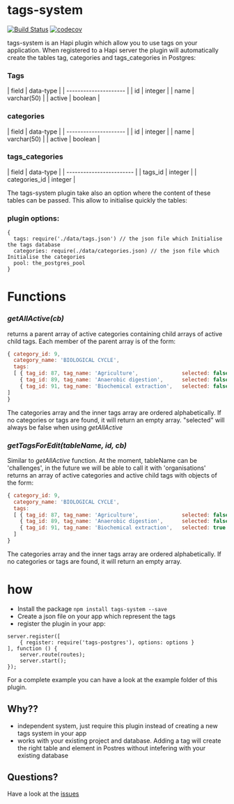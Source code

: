 # tags-system
[![Build Status](https://travis-ci.org/postgres-plugin/tags-system.svg?branch=master)](https://travis-ci.org/postgres-plugin/tags-system)
[![codecov](https://codecov.io/gh/postgres-plugin/tags-system/branch/master/graph/badge.svg)](https://codecov.io/gh/postgres-plugin/tags-system)

tags-system is an Hapi plugin which allow you to use tags on your application. When registered to a Hapi server the plugin will automatically create the tables tag, categories and tags_categories in Postgres:

### Tags

| field  | data-type    |
| --------------------- |
| id     | integer      |
| name   | varchar(50)  |
| active | boolean      |

### categories

| field  | data-type    |
| --------------------- |
| id     | integer      |
| name   | varchar(50)  |
| active | boolean      |

### tags_categories


| field    | data-type     |
| ------------------------ |
| tags_id        | integer |
| categories_id  | integer |

The tags-system plugin take also an option where the content of these tables can be passed. This allow to initialise quickly the tables:

### plugin options:
```
{
  tags: require('./data/tags.json') // the json file which Initialise the tags database
  categories: require(./data/categories.json) // the json file which Initialise the categories
  pool: the_postgres_pool
}
```

# Functions

### _getAllActive(cb)_
returns a parent array of active categories containing child arrays of active child tags.
Each member of the parent array is of the form:
```js
{ category_id: 9,
  category_name: 'BIOLOGICAL CYCLE',
  tags:
  [ { tag_id: 87, tag_name: 'Agriculture',              selected: false },
    { tag_id: 89, tag_name: 'Anaerobic digestion',      selected: false },
    { tag_id: 91, tag_name: 'Biochemical extraction',   selected: false  }
]
}
```
The categories array and the inner tags array are ordered alphabetically.
If no categories or tags are found, it will return an empty array.
"selected" will always be false when using _getAllActive_



### _getTagsForEdit(tableName, id, cb)_
Similar to _getAllActive_ function.
At the moment, tableName can be 'challenges', in the future we will be able to call it with 'organisations'
returns an array of active categories and active child tags with objects of the form:
```js
{ category_id: 9,
  category_name: 'BIOLOGICAL CYCLE',
  tags:
  [ { tag_id: 87, tag_name: 'Agriculture',              selected: false },
    { tag_id: 89, tag_name: 'Anaerobic digestion',      selected: false },
    { tag_id: 91, tag_name: 'Biochemical extraction',   selected: true  }
  ]
}
```
The categories array and the inner tags array are ordered alphabetically.
If no categories or tags are found, it will return an empty array.




# how

- Install the package ```npm install tags-system --save```
- Create a json file on your app which represent the tags
- register the plugin in your app:
```
server.register([
    { register: require('tags-postgres'), options: options }
], function () {
    server.route(routes);
    server.start();
});
```

For a complete example you can have a look at the example folder of this plugin.

## Why??

- independent system, just require this plugin instead of creating a new tags system in your app
- works with your existing project and database. Adding a tag will create the right table and element in Postres without intefering with your existing database

## Questions?

Have a look at the [issues](https://github.com/postgres-plugin/tags-system/issues)

